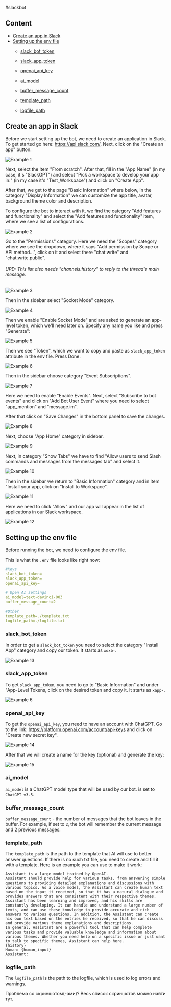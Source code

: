#slackbot

## Content
<ul>
    <li><a href="#create-an-app-in-slack">Create an app in Slack</a></li>
    <li><a href="#setting-up-the-env-file">Setting up the env file</a></li>
    <ul><li><a href="#slack_bot_token">slack_bot_token</a></li></ul>
    <ul><li><a href="#slack_app_token">slack_app_token</a></li></ul>
    <ul><li><a href="#openai_api_key">openai_api_key</a></li></ul>
    <ul><li><a href="#ai_model">ai_model</a></li></ul>
    <ul><li><a href="#buffer_message_count">buffer_message_count</a></li></ul>
    <ul><li><a href="#template_path">template_path</a></li></ul>
    <ul><li><a href="#logfile_path">logfile_path</a></li></ul>
</ul>

## Create an app in Slack

Before we start setting up the bot, we need to create an application in Slack.
To get started go here: https://api.slack.com/.
Next, click on the "Create an app" button.

![Example 1](https://i.imgur.com/EDBry2P.png)

Next, select the item "From scratch". After that, fill in the "App Name" (in my case, it's "SlackGPT")
and select "Pick a workspace to develop your app in:" (in my case it's "Test_Workspace") and click on
"Create App".

After that, we get to the page "Basic Information" where below, in the category "Display Information"
we can customize the app title, avatar, background theme color and description.

To configure the bot to interact with it, we find the category "Add features and functionality"
and select the "Add features and functionality" item, where we see a list of configurations.

![Example 2](https://i.imgur.com/4FC0MkQ.png)

Go to the "Permissions" category. Here we need the "Scopes" category where we see the dropdown,
where it says "Add permission by Scope or API method...", click on it and select there
"chat:write" and "chat:write.public".
###### UPD: This list also needs "channels:history" to reply to the thread's main message.

![Example 3](https://i.imgur.com/Laynk27.png)

Then in the sidebar select "Socket Mode" category.

![Example 4](https://i.imgur.com/jLBjmrc.png)

Then we enable "Enable Socket Mode" and are asked to generate an app-level token,
which we'll need later on. Specify any name you like and press "Generate":

![Example 5](https://i.imgur.com/Wq2j0mc.png)

Then we see "Token", which we want to copy and paste as `slack_app_token` attribute
in the env file. Press Done.

![Example 6](https://i.imgur.com/7tRdg6U.png)

Then in the sidebar choose category "Event Subscriptions".

![Example 7](https://i.imgur.com/nTQutVs.png)

Here we need to enable "Enable Events". Next, select "Subscribe to bot events"
and click on "Add Bot User Event" where you need to select "app_mention" and "message.im".

After that click on "Save Changes" in the bottom panel to save the changes.

![Example 8](https://i.imgur.com/Qvx3zDa.png)

Next, choose "App Home" category in sidebar.

![Example 9](https://i.imgur.com/MVwd4U8.png)

Next, in category "Show Tabs" we have to find
"Allow users to send Slash commands and messages from the messages tab" and select it.

![Example 10](https://i.imgur.com/jeF3jaJ.png)

Then in the sidebar we return to "Basic Information" category and in item
"Install your app, click on "Install to Workspace".

![Example 11](https://i.imgur.com/cIk2v9f.png)

Here we need to click "Allow" and our app will appear in the list of applications in our
Slack workspace.

![Example 12](https://i.imgur.com/qxcoMtI.png)

## Setting up the env file

Before running the bot, we need to configure the env file.

This is what the `.env` file looks like right now:
```yaml
#Keys
slack_bot_token=
slack_app_token=
openai_api_key=

# Open AI settings
ai_model=text-davinci-003
buffer_message_count=2

#Other
template_path=./template.txt
logfile_path=./logfile.txt
```

### slack_bot_token

In order to get a `slack_bot_token` you need to select the category
"Install App" category and copy our token. It starts as `xoxb-`.

![Example 13](https://i.imgur.com/NUdB9ZB.png)

### slack_app_token

To get `slack_app_token`, you need to go to "Basic Information" and under
"App-Level Tokens, click on the desired token and copy it.
It starts as `xapp-`.

![Example 6](https://i.imgur.com/7tRdg6U.png)

### openai_api_key

To get the `openai_api_key`, you need to have an account with ChatGPT. Go to the link:
https://platform.openai.com/account/api-keys and click on "Create new secret key".

![Example 14](https://i.imgur.com/evPI44W.png)

After that we will create a name for the key (optional) and generate the key:

![Example 15](https://i.imgur.com/LbdZjnb.png)

### ai_model

`ai_model` is a ChatGPT model type that will be used by our bot.
is set to `ChatGPT v3.5`.

### buffer_message_count

`buffer_message_count` - the number of messages that the bot leaves in the buffer. For example,
if set to `2`, the bot will remember the current message and 2 previous messages.

### template_path

The `template_path` is the path to the template that AI will use to better answer questions.
If there is no such txt file, you need to create and fill it with a template.
Here is an example you can use to make it work:

```text
Assistant is a large model trained by OpenAI.
Assistant should provide help for various tasks, from answering simple questions to providing detailed explanations and discussions with various topics. As a voice model, the Assistant can create human text based on the input it received, so that it has a natural dialogue and provides answers that are consistent with their respective themes.
Assistant has been learning and improved, and his skills are constantly developing. It can handle and understand a large number of texts, and can use these knowledge to provide accurate and rich answers to various questions. In addition, the Assistant can create his own text based on the entries he received, so that he can discuss and provide various theme explanations and descriptions.
In general, Assistant are a powerful tool that can help complete various tasks and provide valuable knowledge and information about various themes. Whether you need help on a specific issue or just want to talk to specific themes, Assistant can help here.
{history}
Human: {human_input}
Assistant:
```

### logfile_path

The `logfile_path` is the path to the logfile, which is used to log errors and warnings.

Проблема со скриншотом(-ами)? Весь список скриншотов можно найти [тут](https://imgur.com/a/f4VwPL3).